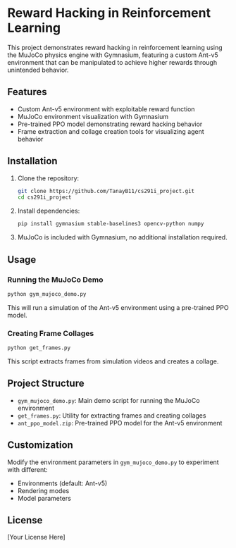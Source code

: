 # Reward Hacking in Reinforcement Learning

This project demonstrates reward hacking in reinforcement learning using the MuJoCo physics engine with Gymnasium, featuring a custom Ant-v5 environment that can be manipulated to achieve higher rewards through unintended behavior.

## Features

- Custom Ant-v5 environment with exploitable reward function
- MuJoCo environment visualization with Gymnasium
- Pre-trained PPO model demonstrating reward hacking behavior
- Frame extraction and collage creation tools for visualizing agent behavior

## Installation

1. Clone the repository:
   ```bash
   git clone https://github.com/TanayB11/cs291i_project.git
   cd cs291i_project
   ```

2. Install dependencies:
   ```bash
   pip install gymnasium stable-baselines3 opencv-python numpy
   ```

3. MuJoCo is included with Gymnasium, no additional installation required.

## Usage

### Running the MuJoCo Demo

```bash
python gym_mujoco_demo.py
```

This will run a simulation of the Ant-v5 environment using a pre-trained PPO model.

### Creating Frame Collages

```bash
python get_frames.py
```

This script extracts frames from simulation videos and creates a collage.

## Project Structure

- `gym_mujoco_demo.py`: Main demo script for running the MuJoCo environment
- `get_frames.py`: Utility for extracting frames and creating collages
- `ant_ppo_model.zip`: Pre-trained PPO model for the Ant-v5 environment

## Customization

Modify the environment parameters in `gym_mujoco_demo.py` to experiment with different:
- Environments (default: Ant-v5)
- Rendering modes
- Model parameters

## License

[Your License Here]